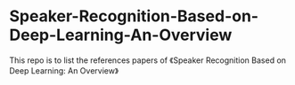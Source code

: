 # Speaker-Recognition-Based-on-Deep-Learning-An-Overview
This repo is to list the references papers of 《Speaker Recognition Based on Deep Learning: An Overview》
